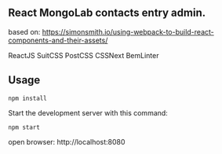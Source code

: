 React MongoLab contacts entry admin.
---

based on: https://simonsmith.io/using-webpack-to-build-react-components-and-their-assets/

ReactJS
SuitCSS
PostCSS
CSSNext
BemLinter


Usage
---

```
npm install
```

Start the development server with this command:

```
npm start
```

open browser: http://localhost:8080
